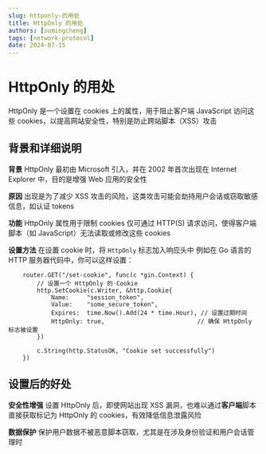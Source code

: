 ```yaml
---
slug: httponly-的用处
title: HttpOnly 的用处
authors: [sumingcheng]
tags: [network-protocol]
date: 2024-07-15
---
```


# HttpOnly 的用处



 



HttpOnly 是一个设置在 cookies 上的属性，用于阻止客户端 JavaScript 访问这些 cookies，以提高网站安全性，特别是防止跨站脚本（XSS）攻击

## 背景和详细说明  

**背景** HttpOnly 最初由 Microsoft 引入，并在 2002 年首次出现在 Internet Explorer 中，目的是增强 Web 应用的安全性

**原因** 出现是为了减少 XSS 攻击的风险，这类攻击可能会劫持用户会话或窃取敏感信息，如认证 tokens

**功能** HttpOnly 属性用于限制 cookies 仅可通过 HTTP(S) 请求访问，使得客户端脚本（如 JavaScript）无法读取或修改这些 cookies

**设置方法** 在设置 cookie 时，将 `HttpOnly` 标志加入响应头中 例如在 Go 语言的 HTTP 服务器代码中，你可以这样设置：

```
    router.GET("/set-cookie", func(c *gin.Context) {
        // 设置一个 HttpOnly 的 Cookie
        http.SetCookie(c.Writer, &http.Cookie{
            Name:     "session_token",
            Value:    "some_secure_token",
            Expires:  time.Now().Add(24 * time.Hour), // 设置过期时间
            HttpOnly: true,                          // 确保 HttpOnly 标志被设置
        })
​
        c.String(http.StatusOK, "Cookie set successfully")
    })

```
## 设置后的好处  

**安全性增强** 设置 HttpOnly 后，即使网站出现 XSS 漏洞，也难以通过**客户端**脚本直接获取标记为 HttpOnly 的 cookies，有效降低信息泄露风险

**数据保护** 保护用户数据不被恶意脚本窃取，尤其是在涉及身份验证和用户会话管理时